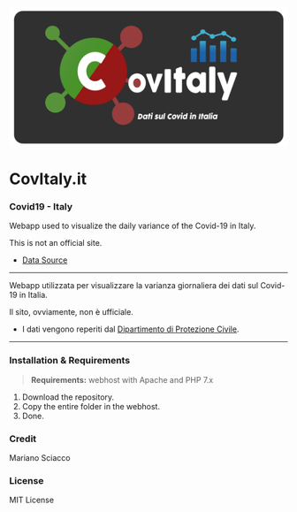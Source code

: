 ![](res/images/banner.png)

# CovItaly.it 
###  Covid19 - Italy

Webapp used to visualize the daily variance of the Covid-19 in Italy.

This is not an official site. 

- [Data Source](https://github.com/pcm-dpc/COVID-19)

---

Webapp utilizzata per visualizzare la varianza giornaliera dei dati sul Covid-19 in Italia.

Il sito, ovviamente, non è ufficiale.

- I dati vengono reperiti dal [Dipartimento di Protezione Civile](https://github.com/pcm-dpc/COVID-19).

---

### Installation & Requirements

> **Requirements:** webhost with Apache and PHP 7.x

1. Download the repository.
2. Copy the entire folder in the webhost.
3. Done.

### Credit

Mariano Sciacco

### License

MIT License
